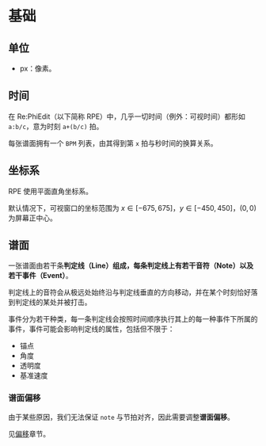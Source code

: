 # 基础

## 单位

- px：像素。

## 时间

在 Re:PhiEdit（以下简称 RPE）中，几乎一切时间（例外：可视时间）都形如 `a:b/c`，意为时刻 `a+(b/c)` 拍。

每张谱面拥有一个 `BPM` 列表，由其得到第 `x` 拍与秒时间的换算关系。

## 坐标系

<!--TODO: 此处应有图片-->

RPE 使用平面直角坐标系。

默认情况下，可视窗口的坐标范围为 $x\in [-675,675]$，$y\in [-450,450]$，$(0, 0)$ 为屏幕正中心。

## 谱面

一张谱面由若干条**判定线（Line）**组成，每条判定线上有若干**音符（Note）**以及若干**事件（Event）**。

判定线上的音符会从极远处始终沿与判定线垂直的方向移动，并在某个时刻恰好落到判定线的某处并被打击。

事件分为若干种类，每一条判定线会按照时间顺序执行其上的每一种事件下所属的事件，事件可能会影响判定线的属性，包括但不限于：

- 锚点
- 角度
- 透明度
- 基准速度

### 谱面偏移

由于某些原因，我们无法保证 `note` 与节拍对齐，因此需要调整**谱面偏移**。

见[偏移](manual/edit/basic.md#偏移)章节。
